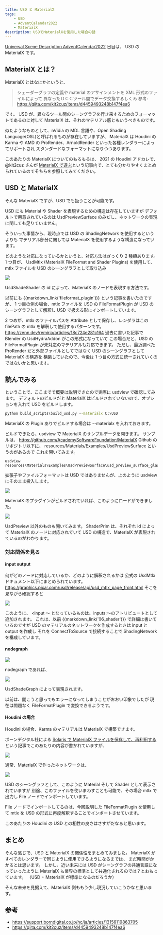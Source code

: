 ```yaml
---
title: USD と MaterialX
tags:
    - USD
    - AdventCalendar2022
    - MaterialX
description: USDでMaterialXを使用した場合の話
---
```


[Universal Scene Description AdventCalendar2022](https://qiita.com/advent-calendar/2022/usd) 日目は、 USD の MaterialX です。

## MaterialX とは？

MaterialX とはなにかというと、

> シェーダーグラフの定義や material のアサインメントを XML 形式のファイルによって
> 異なったＤＣＣツール間でデータ交換するしくみ
> 参考: https://qiita.com/kit2cuz/items/d4459493248b147f4ea6

です。
USD が、異なるツール間のシーングラフを行き来するためのフォーマットであるのに対して
MaterialX は、それのマテリアル版ともいうべきものです。

似たようなものとして、nVidia の MDL 言語や、Open Shading Language(OSL)と呼ばれるものが存在していますが、
MaterialX は Houdini の Karma や AMD の ProRender、ArnoldRender といった各種レンダラーによってサポートされ
スタンダードなフォーマットになりつつあります。

このあたりの MaterialX についてのもろもろは、 2021 の Houdini アドカレで、 @kit2cuz さんが [MaterialX で遊ぶ](https://qiita.com/kit2cuz/items/d4459493248b147f4ea6)という記事内で、とても分かりやすくまとめられているのでそちらを参照してみてください。

## USD と MaterialX

そんな MaterialX ですが、USD でも扱うことが可能です。

USD にも Material や Shader を表現するための構造は存在していますが
デフォルトで用意されているのは UsdPreviewSurface のみだし、ネットワークの表現に関しても足りていません。

そういった事情から、現時点では USD の ShadingNetwork を使用するというよりも
マテリアル部分に関しては MaterialX を使用するような構造になっています。

どのような対応になっているかというと、対応方法はざっくり 2 種類あります。
1 つ目が、 UsdMtlx (MaterialX FileFormat and Shader Plugins) を使用して、 mtlx ファイルを USD のシーングラフとして取り込み

![](https://gyazo.com/3f056ecc90f9f19f59222d9f86102542.png)

UsdShadeShader の id によって、MaterialX のノードを表現する方法です。

以前にも {{markdown_link('fileformat_plugin')}} という記事を書いたのですが、
1 つ目の例の場合、mtlx ファイルを USD の FileFormatPlugin が USD のシーングラフとして解釈し
USD で扱える形にインポートしています。

2 つめが、mtlx のファイルパスを Attribute として保存し、レンダラはこの filePath の mtlx を解釈して使用するパターンです。
https://zenn.dev/remiria/articles/18c724e281c164
過去に書いた記事で Blender の UsdHydraAddon がこの形式になっていて
この場合だと、USD の FileFormatPlugin が未対応のマテリアルも対応できます。
ただし、最近調べた ProRender だと外部ファイルとしてではなく USD のシーングラフとして MaterialX の構造を
構築していたので、今後は 1 つ目の方式に統一されていくのではないかと思います。

## 読んでみる

ということで、ここまでで概要は説明できたので実際に usdview で確認してみます。
デフォルトのビルドだと MaterialX はビルドされていないので、オプションを入れて USD をビルドします。

```bat
python build_scripts\build_usd.py --materialx C:\USD
```

MaterialX の Plugin ありでビルドする場合は --materialx を入れておきます。

ビルドできたら、usdview で MaterialX のサンプルデータを開きます。
サンプルは、
https://github.com/AcademySoftwareFoundation/MaterialX
Github のリポジトリ以下に、 resources/Materials/Examples/UsdPreviewSurface というのがあるので
これを開いてみます。

```
usdview resources\Materials\Examples\UsdPreviewSurface\usd_preview_surface_glass.mtlx
```

拡張子やファイルフォーマットは USD ではありませんが、上のように usdview にそのまま投入します。

![](https://gyazo.com/69889187dbb67b8c5581abe94639f1c2.png)

MaterialX のプラグインがビルドされていれば、このようにロードができました。

![](https://gyazo.com/79f7fc0a8cbf7276a872ebcfab32f246.png)

UsdPreview 以外のものも開いてみます。
ShaderPrim は、それぞれ id によって MaterialX のノードに対応されていて
USD の構造で、MaterialX が表現されているのがわかります。

### 対応関係を見る

#### input output

何がどのノードに対応しているか、どのように解釈されるかは
公式の UsdMtlx ドキュメント以下にまとめられています。
https://graphics.pixar.com/usd/release/api/usd_mtlx_page_front.html
そこを見ながら確認すると

![](https://gyazo.com/5958b3d529ae545d8a5fab90ee710766.png)

このように、 <input ～ となっているものは、inputs:～のアトリビュートとして追加されます。
これは、以前 {{markdown_link('06_shader')}} で詳細は書いているのですが
USD のマテリアルのネットワークを作成するときは input と output を作成し
それを ConnectToSource で接続することで ShadingNetwork を構成しています。

#### nodegraph

![](https://gyazo.com/adf08643fbaeaf47698c9d0f7e7d449e.png)

nodegraph であれば、

![](https://gyazo.com/f7bfd0b4ebf90ca0f7e8b4093a9afb56.png)

UsdShadeGraph によって表現されます。

以前は、開こうと思ってもエラーになってしまうことがおおい印象でしたが
現在は問題なく FileFormatPlugin で変換できるようです。

#### Houdini の場合

Houdini の場合、Karma のマテリアルは MaterialX で構築できます。

ボーンデジタル社による [Solaris で MaterialX ファイルを保存して、再利用する](https://support.borndigital.co.jp/hc/ja/articles/13156119863705) という記事でこのあたりの内容が書かれていますが、

![](https://gyazo.com/65100479d4340fd5512b9fd827a249ca.png)

通常、MaterialX で作ったネットワークは、

![](https://gyazo.com/20ddcbda3745df172b4bc17a6ed2ddee.png)

USD のシーングラフとして、このように Material そして Shader として表示されていますが
別途、このファイルを使いまわすことも可能で、その場合 mtlx で出力し
File ノードでインポートしています。

File ノードでインポートしてるのは、今回説明した FileFormatPlugin を使用して
mtlx を USD の形式に再度解釈することでインポートさせています。

このあたりの Houdini の USD との相性の良さはさすがだなぁと思います。

## まとめ

そんな感じで、USD と MaterialX の関係性をまとめてみました。
MaterialX がすべてのレンダラーで同じように使用できるようになるまでは、
まだ時間がかかるとは思います。
しかし、近い未来には USD がシーングラフの共通言語になっていったように
MaterialX も業界の標準として共通化されるのでは？とおもっています。
（USD + MaterialX が標準になるのだろうか）

そんな未来を見据えて、MaterialX 側ももう少し現況していこうかなと思います。

## 参考

-   https://support.borndigital.co.jp/hc/ja/articles/13156119863705
-   https://qiita.com/kit2cuz/items/d4459493248b147f4ea6
